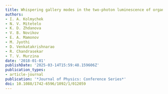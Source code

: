 ```yaml
---
title: Whispering gallery modes in the two-photon luminescence of organic microspheres
authors:
- I. A. Kolmychek
- N. V. Mitetelo
- K. D. Zhdanova
- V. B. Novikov
- E. A. Mamonov
- M. Jyothi
- D. Venkatakrishnarao
- R. Chandrasekar
- T. V. Murzina
date: '2018-01-01'
publishDate: '2025-03-14T15:59:48.159606Z'
publication_types:
- article-journal
publication: '*Journal of Physics: Conference Series*'
doi: 10.1088/1742-6596/1092/1/012059
---
```

